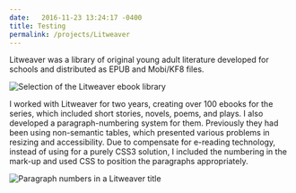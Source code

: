 ```yaml
---
date:   2016-11-23 13:24:17 -0400
title: Testing
permalink: /projects/Litweaver
---
```

Litweaver was a library of original young adult literature developed for schools and distributed as EPUB and Mobi/KF8 files.

![Selection of the Litweaver ebook library](litweaver-library)

I worked with Litweaver for two years, creating over 100 ebooks for the series, which included short stories, novels, poems, and plays. I also developed a paragraph-numbering system for them. Previously they had been using non-semantic tables, which presented various problems in resizing and accessibility. Due to compensate for e-reading technology, instead of using for a purely CSS3 solution, I included the numbering in the mark-up and used CSS to position the paragraphs appropriately.

![Paragraph numbers in a Litweaver title](p-numbers)

[litweaver-library]: http://
[p-numbers]: http://